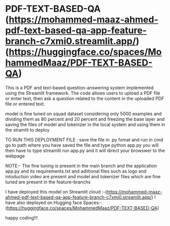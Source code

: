 # PDF-TEXT-BASED-QA (https://mohammed-maaz-ahmed-pdf-text-based-qa-app-feature-branch-c7xmi0.streamlit.app/)  (https://huggingface.co/spaces/MohammedMaaz/PDF-TEXT-BASED-QA) 
This is a PDF and text-based question-answering system implemented using the Streamlit framework. The code allows users to upload a PDF file or enter text, then ask a question related to the content in the uploaded PDF file or entered text. 

model is fine tuned on squad dataset considering only 5000 examples and dividing them as 80 percent and 20 percent and freezing the base layer and saving the files of model and tokenizer in the local system and using them in the stramlit to deploy 

TO RUN THIS DEPLOYMENT FILE : save the file in .py fomat and run in cmd go to path where you have saved the file and type python app.py you will then have to type streamlit run app.py and it will direct your browswer to the webpage 

NOTE:- The fine tuning is present in the main branch and the application app.py and its requirements.txt and adiitional files such as logo and intoduction video are present and model and tokenizer files which are fine tuned are present in the feature-branchs

I have deployed this model on Streamlit cloud :-(https://mohammed-maaz-ahmed-pdf-text-based-qa-app-feature-branch-c7xmi0.streamlit.app/)
I have also deployed on Hugging face Spaces:-(https://huggingface.co/spaces/MohammedMaaz/PDF-TEXT-BASED-QA) 


happy coding!!!


